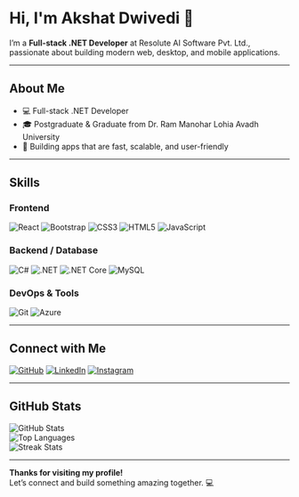 # Hi, I'm Akshat Dwivedi 👋

I’m a **Full-stack .NET Developer** at Resolute AI Software Pvt. Ltd., passionate about building modern web, desktop, and mobile applications.

---

## About Me

- 💻 Full-stack .NET Developer
- 🎓 Postgraduate & Graduate from Dr. Ram Manohar Lohia Avadh University
- 🚀 Building apps that are fast, scalable, and user-friendly

---

## Skills

### Frontend
![React](https://profilinator.rishav.dev/skills-assets/react-original-wordmark.svg) 
![Bootstrap](https://profilinator.rishav.dev/skills-assets/bootstrap-plain.svg) 
![CSS3](https://profilinator.rishav.dev/skills-assets/css3-original-wordmark.svg) 
![HTML5](https://profilinator.rishav.dev/skills-assets/html5-original-wordmark.svg) 
![JavaScript](https://profilinator.rishav.dev/skills-assets/javascript-original.svg) 

### Backend / Database
![C#](https://profilinator.rishav.dev/skills-assets/csharp-original.svg) 
![.NET](https://profilinator.rishav.dev/skills-assets/dot-net-original-wordmark.svg) 
![.NET Core](https://profilinator.rishav.dev/skills-assets/dotnetcore.png) 
![MySQL](https://profilinator.rishav.dev/skills-assets/mysql-original-wordmark.svg) 

### DevOps & Tools
![Git](https://profilinator.rishav.dev/skills-assets/git-scm-icon.svg) 
![Azure](https://profilinator.rishav.dev/skills-assets/microsoft_azure-icon.svg) 

---

## Connect with Me

[![GitHub](https://img.shields.io/badge/github-000?style=for-the-badge&logo=github&logoColor=white)](https://github.com/i-m-akshat) 
[![LinkedIn](https://img.shields.io/badge/linkedin-0077B5?style=for-the-badge&logo=linkedin&logoColor=white)](https://linkedin.com/in/imakshatdwivedi/) 
[![Instagram](https://img.shields.io/badge/instagram-E4405F?style=for-the-badge&logo=instagram&logoColor=white)](https://instagram.com/i__m__akshat/)

---

## GitHub Stats

![GitHub Stats](https://github-readme-stats.vercel.app/api?username=i-m-akshat&show_icons=true&theme=default&hide_border=true)  
![Top Languages](https://github-readme-stats.vercel.app/api/top-langs/?username=i-m-akshat&layout=compact&hide_border=true)  
![Streak Stats](https://github-readme-streak-stats.herokuapp.com/?user=i-m-akshat&hide_border=true)

---

**Thanks for visiting my profile!**  
Let’s connect and build something amazing together. 💻
